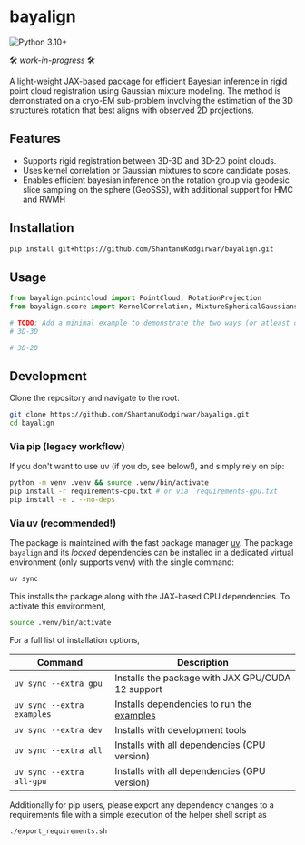 # bayalign
![Python 3.10+](https://img.shields.io/badge/Python-3.10%2B-blue?logo=python&logoColor=white)

🛠️ *work-in-progress* 🛠️

A light-weight JAX-based package for efficient Bayesian inference in rigid point cloud registration using Gaussian mixture modeling. The method is demonstrated on a cryo-EM sub-problem involving the estimation of the 3D structure’s rotation that best aligns with observed 2D projections. 

## Features
- Supports rigid registration between 3D-3D and 3D-2D point clouds.
- Uses kernel correlation or Gaussian mixtures to score candidate poses.
- Enables efficient bayesian inference on the rotation group via geodesic slice sampling on the sphere (GeoSSS), with additional support for HMC and RWMH 

## Installation

```bash
pip install git+https://github.com/ShantanuKodgirwar/bayalign.git
```

## Usage

```python
from bayalign.pointcloud import PointCloud, RotationProjection
from bayalign.score import KernelCorrelation, MixtureSphericalGaussians

# TODO: Add a minimal example to demonstrate the two ways (or atleast one)
# 3D-3D

# 3D-2D
```

## Development

Clone the repository and navigate to the root.

```bash
git clone https://github.com/ShantanuKodgirwar/bayalign.git
cd bayalign
```

### Via pip (legacy workflow)

If you don't want to use uv (if you do, see below!), and simply rely on pip:

```bash
python -m venv .venv && source .venv/bin/activate
pip install -r requirements-cpu.txt # or via `requirements-gpu.txt`
pip install -e . --no-deps
```

### Via uv (recommended!)

The package is maintained with the fast package manager [uv](https://github.com/astral-sh/uv). The package `bayalign` and its *locked* dependencies can be installed in a dedicated virtual environment (only supports venv) with the single command:

```bash
uv sync
```

This installs the package along with the JAX-based CPU dependencies. To activate this environment, 

```bash
source .venv/bin/activate
```

For a full list of installation options,

| Command                    | Description                                            |
| -------------------------- | ------------------------------------------------------ |
| `uv sync --extra gpu`      | Installs the package with JAX GPU/CUDA 12 support      |
| `uv sync --extra examples` | Installs dependencies to run the [examples](examples/) |
| `uv sync --extra dev`      | Installs with development tools                        |
| `uv sync --extra all`      | Installs with all dependencies (CPU version)           |
| `uv sync --extra all-gpu`  | Installs with all dependencies (GPU version)           |


Additionally for pip users, please export any dependency changes to a requirements file with a simple execution of the helper shell script as 

```bash
./export_requirements.sh
```

